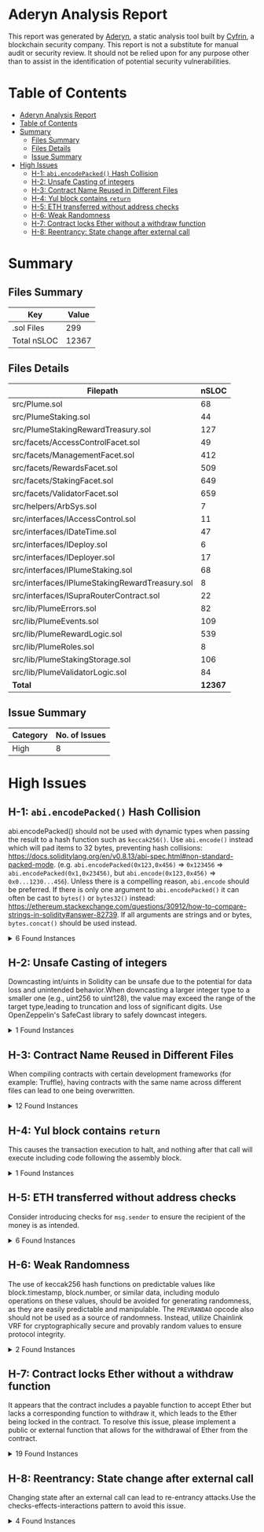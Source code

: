 # Aderyn Analysis Report

This report was generated by [Aderyn](https://github.com/Cyfrin/aderyn), a static analysis tool built by [Cyfrin](https://cyfrin.io), a blockchain security company. This report is not a substitute for manual audit or security review. It should not be relied upon for any purpose other than to assist in the identification of potential security vulnerabilities.
# Table of Contents

- [Aderyn Analysis Report](#aderyn-analysis-report)
- [Table of Contents](#table-of-contents)
- [Summary](#summary)
	- [Files Summary](#files-summary)
	- [Files Details](#files-details)
	- [Issue Summary](#issue-summary)
- [High Issues](#high-issues)
	- [H-1: `abi.encodePacked()` Hash Collision](#h-1-abiencodepacked-hash-collision)
	- [H-2: Unsafe Casting of integers](#h-2-unsafe-casting-of-integers)
	- [H-3: Contract Name Reused in Different Files](#h-3-contract-name-reused-in-different-files)
	- [H-4: Yul block contains `return`](#h-4-yul-block-contains-return)
	- [H-5: ETH transferred without address checks](#h-5-eth-transferred-without-address-checks)
	- [H-6: Weak Randomness](#h-6-weak-randomness)
	- [H-7: Contract locks Ether without a withdraw function](#h-7-contract-locks-ether-without-a-withdraw-function)
	- [H-8: Reentrancy: State change after external call](#h-8-reentrancy-state-change-after-external-call)

# Summary

## Files Summary

| Key | Value |
| --- | --- |
| .sol Files | 299 |
| Total nSLOC | 12367 |


## Files Details

| Filepath | nSLOC |
| --- | --- |
| src/Plume.sol | 68 |
| src/PlumeStaking.sol | 44 |
| src/PlumeStakingRewardTreasury.sol | 127 |
| src/facets/AccessControlFacet.sol | 49 |
| src/facets/ManagementFacet.sol | 412 |
| src/facets/RewardsFacet.sol | 509 |
| src/facets/StakingFacet.sol | 649 |
| src/facets/ValidatorFacet.sol | 659 |
| src/helpers/ArbSys.sol | 7 |
| src/interfaces/IAccessControl.sol | 11 |
| src/interfaces/IDateTime.sol | 47 |
| src/interfaces/IDeploy.sol | 6 |
| src/interfaces/IDeployer.sol | 17 |
| src/interfaces/IPlumeStaking.sol | 68 |
| src/interfaces/IPlumeStakingRewardTreasury.sol | 8 |
| src/interfaces/ISupraRouterContract.sol | 22 |
| src/lib/PlumeErrors.sol | 82 |
| src/lib/PlumeEvents.sol | 109 |
| src/lib/PlumeRewardLogic.sol | 539 |
| src/lib/PlumeRoles.sol | 8 |
| src/lib/PlumeStakingStorage.sol | 106 |
| src/lib/PlumeValidatorLogic.sol | 84 |
| **Total** | **12367** |


## Issue Summary

| Category | No. of Issues |
| --- | --- |
| High | 8 |


# High Issues

## H-1: `abi.encodePacked()` Hash Collision

abi.encodePacked() should not be used with dynamic types when passing the result to a hash function such as `keccak256()`. Use `abi.encode()` instead which will pad items to 32 bytes, preventing hash collisions: https://docs.soliditylang.org/en/v0.8.13/abi-spec.html#non-standard-packed-mode. (e.g. `abi.encodePacked(0x123,0x456)` => `0x123456` => `abi.encodePacked(0x1,0x23456)`, but `abi.encode(0x123,0x456)` => `0x0...1230...456`). Unless there is a compelling reason, `abi.encode` should be preferred. If there is only one argument to `abi.encodePacked()` it can often be cast to `bytes()` or `bytes32()` instead: https://ethereum.stackexchange.com/questions/30912/how-to-compare-strings-in-solidity#answer-82739. If all arguments are strings and or bytes, `bytes.concat()` should be used instead.

<details><summary>6 Found Instances</summary>


- Found in src/lib/vendor/solidstate-solidity/contracts/access/access_control/AccessControlInternal.sol [Line: 56](../plume/src/lib/vendor/solidstate-solidity/contracts/access/access_control/AccessControlInternal.sol#L56)

	```solidity
	                    abi.encodePacked(
	```

- Found in src/lib/vendor/solidstate-solidity/contracts/factory/MinimalProxyFactory.sol [Line: 68](../plume/src/lib/vendor/solidstate-solidity/contracts/factory/MinimalProxyFactory.sol#L68)

	```solidity
	            abi.encodePacked(
	```

- Found in src/lib/vendor/solidstate-solidity/contracts/token/ERC1155/metadata/ERC1155Metadata.sol [Line: 29](../plume/src/lib/vendor/solidstate-solidity/contracts/token/ERC1155/metadata/ERC1155Metadata.sol#L29)

	```solidity
	            return string(abi.encodePacked(baseURI, tokenIdURI));
	```

- Found in src/lib/vendor/solidstate-solidity/contracts/token/ERC1155/metadata/ERC1155Metadata.sol [Line: 31](../plume/src/lib/vendor/solidstate-solidity/contracts/token/ERC1155/metadata/ERC1155Metadata.sol#L31)

	```solidity
	            return string(abi.encodePacked(baseURI, tokenId.toDecString()));
	```

- Found in src/lib/vendor/solidstate-solidity/contracts/token/ERC721/metadata/ERC721MetadataInternal.sol [Line: 53](../plume/src/lib/vendor/solidstate-solidity/contracts/token/ERC721/metadata/ERC721MetadataInternal.sol#L53)

	```solidity
	            return string(abi.encodePacked(baseURI, tokenIdURI));
	```

- Found in src/lib/vendor/solidstate-solidity/contracts/token/ERC721/metadata/ERC721MetadataInternal.sol [Line: 55](../plume/src/lib/vendor/solidstate-solidity/contracts/token/ERC721/metadata/ERC721MetadataInternal.sol#L55)

	```solidity
	            return string(abi.encodePacked(baseURI, tokenId.toDecString()));
	```

</details>



## H-2: Unsafe Casting of integers

Downcasting int/uints in Solidity can be unsafe due to the potential for data loss and unintended behavior.When downcasting a larger integer type to a smaller one (e.g., uint256 to uint128), the value may exceed the range of the target type,leading to truncation and loss of significant digits. Use OpenZeppelin's SafeCast library to safely downcast integers.

<details><summary>1 Found Instances</summary>


- Found in src/spin/DateTime.sol [Line: 263](../plume/src/spin/DateTime.sol#L263)

	```solidity
	        return uint8(weekNumber);
	```

</details>



## H-3: Contract Name Reused in Different Files

When compiling contracts with certain development frameworks (for example: Truffle), having contracts with the same name across different files can lead to one being overwritten.

<details><summary>12 Found Instances</summary>


- Found in src/interfaces/IAccessControl.sol [Line: 8](../plume/src/interfaces/IAccessControl.sol#L8)

	```solidity
	interface IAccessControl {
	```

- Found in src/lib/vendor/solidstate-solidity/contracts/access/access_control/IAccessControl.sol [Line: 10](../plume/src/lib/vendor/solidstate-solidity/contracts/access/access_control/IAccessControl.sol#L10)

	```solidity
	interface IAccessControl is IAccessControlInternal {
	```

- Found in src/lib/vendor/solidstate-solidity/contracts/cryptography/ECDSA.sol [Line: 9](../plume/src/lib/vendor/solidstate-solidity/contracts/cryptography/ECDSA.sol#L9)

	```solidity
	library ECDSA {
	```

- Found in src/lib/vendor/solidstate-solidity/contracts/interfaces/IERC165.sol [Line: 11](../plume/src/lib/vendor/solidstate-solidity/contracts/interfaces/IERC165.sol#L11)

	```solidity
	interface IERC165 is IERC165Internal {
	```

- Found in src/lib/vendor/solidstate-solidity/contracts/interfaces/IERC20.sol [Line: 11](../plume/src/lib/vendor/solidstate-solidity/contracts/interfaces/IERC20.sol#L11)

	```solidity
	interface IERC20 is IERC20Internal {
	```

- Found in src/lib/vendor/solidstate-solidity/contracts/proxy/Proxy.sol [Line: 11](../plume/src/lib/vendor/solidstate-solidity/contracts/proxy/Proxy.sol#L11)

	```solidity
	abstract contract Proxy is IProxy {
	```

- Found in src/lib/vendor/solidstate-solidity/contracts/security/initializable/Initializable.sol [Line: 8](../plume/src/lib/vendor/solidstate-solidity/contracts/security/initializable/Initializable.sol#L8)

	```solidity
	abstract contract Initializable is IInitializable, InitializableInternal {}
	```

- Found in src/lib/vendor/solidstate-solidity/contracts/token/ERC20/metadata/IERC20Metadata.sol [Line: 10](../plume/src/lib/vendor/solidstate-solidity/contracts/token/ERC20/metadata/IERC20Metadata.sol#L10)

	```solidity
	interface IERC20Metadata is IERC20MetadataInternal {
	```

- Found in src/lib/vendor/solidstate-solidity/contracts/token/ERC20/permit/IERC20Permit.sol [Line: 11](../plume/src/lib/vendor/solidstate-solidity/contracts/token/ERC20/permit/IERC20Permit.sol#L11)

	```solidity
	interface IERC20Permit is IERC20PermitInternal, IERC2612 {}
	```

- Found in src/lib/vendor/solidstate-solidity/contracts/utils/Math.sol [Line: 5](../plume/src/lib/vendor/solidstate-solidity/contracts/utils/Math.sol#L5)

	```solidity
	library Math {
	```

- Found in src/lib/vendor/solidstate-solidity/contracts/utils/SafeCast.sol [Line: 9](../plume/src/lib/vendor/solidstate-solidity/contracts/utils/SafeCast.sol#L9)

	```solidity
	library SafeCast {
	```

- Found in src/lib/vendor/solidstate-solidity/contracts/utils/SafeERC20.sol [Line: 12](../plume/src/lib/vendor/solidstate-solidity/contracts/utils/SafeERC20.sol#L12)

	```solidity
	library SafeERC20 {
	```

</details>



## H-4: Yul block contains `return`

This causes the transaction execution to halt, and nothing after that call will execute including code following the assembly block.

<details><summary>1 Found Instances</summary>


- Found in src/lib/vendor/solidstate-solidity/contracts/proxy/Proxy.sol [Line: 42](../plume/src/lib/vendor/solidstate-solidity/contracts/proxy/Proxy.sol#L42)

	```solidity
	                return(0, returndatasize())
	```

</details>



## H-5: ETH transferred without address checks

Consider introducing checks for `msg.sender` to ensure the recipient of the money is as intended.

<details><summary>6 Found Instances</summary>


- Found in src/lib/vendor/solidstate-solidity/contracts/token/ERC721/base/ERC721BaseMock.sol [Line: 55](../plume/src/lib/vendor/solidstate-solidity/contracts/token/ERC721/base/ERC721BaseMock.sol#L55)

	```solidity
	    function checkOnERC721Received(
	```

- Found in src/lib/vendor/solidstate-solidity/contracts/utils/AddressUtilsMock.sol [Line: 19](../plume/src/lib/vendor/solidstate-solidity/contracts/utils/AddressUtilsMock.sol#L19)

	```solidity
	    function sendValue(address payable account, uint256 amount) external {
	```

- Found in src/lib/vendor/solidstate-solidity/contracts/utils/AddressUtilsMock.sol [Line: 23](../plume/src/lib/vendor/solidstate-solidity/contracts/utils/AddressUtilsMock.sol#L23)

	```solidity
	    function functionCall(
	```

- Found in src/lib/vendor/solidstate-solidity/contracts/utils/AddressUtilsMock.sol [Line: 30](../plume/src/lib/vendor/solidstate-solidity/contracts/utils/AddressUtilsMock.sol#L30)

	```solidity
	    function functionCall(
	```

- Found in src/lib/vendor/solidstate-solidity/contracts/utils/AddressUtilsMock.sol [Line: 38](../plume/src/lib/vendor/solidstate-solidity/contracts/utils/AddressUtilsMock.sol#L38)

	```solidity
	    function functionCallWithValue(
	```

- Found in src/lib/vendor/solidstate-solidity/contracts/utils/AddressUtilsMock.sol [Line: 46](../plume/src/lib/vendor/solidstate-solidity/contracts/utils/AddressUtilsMock.sol#L46)

	```solidity
	    function functionCallWithValue(
	```

</details>



## H-6: Weak Randomness

The use of keccak256 hash functions on predictable values like block.timestamp, block.number, or similar data, including modulo operations on these values, should be avoided for generating randomness, as they are easily predictable and manipulable. The `PREVRANDAO` opcode also should not be used as a source of randomness. Instead, utilize Chainlink VRF for cryptographically secure and provably random values to ensure protocol integrity.

<details><summary>2 Found Instances</summary>


- Found in src/spin/Raffle.sol [Line: 229](../plume/src/spin/Raffle.sol#L229)

	```solidity
	            uint256(keccak256(abi.encodePacked(prizeId, block.timestamp))),
	```

- Found in src/spin/Spin.sol [Line: 188](../plume/src/spin/Spin.sol#L188)

	```solidity
	        uint256 clientSeed = uint256(keccak256(abi.encodePacked(admin, block.timestamp)));
	```

</details>



## H-7: Contract locks Ether without a withdraw function

It appears that the contract includes a payable function to accept Ether but lacks a corresponding function to withdraw it, which leads to the Ether being locked in the contract. To resolve this issue, please implement a public or external function that allows for the withdrawal of Ether from the contract.

<details><summary>19 Found Instances</summary>


- Found in src/Plume.sol [Line: 20](../plume/src/Plume.sol#L20)

	```solidity
	contract Plume is
	```

- Found in src/PlumeStaking.sol [Line: 44](../plume/src/PlumeStaking.sol#L44)

	```solidity
	contract PlumeStaking is SolidStateDiamond {
	```

- Found in src/lib/vendor/solidstate-solidity/contracts/proxy/ProxyMock.sol [Line: 7](../plume/src/lib/vendor/solidstate-solidity/contracts/proxy/ProxyMock.sol#L7)

	```solidity
	contract ProxyMock is Proxy {
	```

- Found in src/lib/vendor/solidstate-solidity/contracts/proxy/diamond/SolidStateDiamondMock.sol [Line: 7](../plume/src/lib/vendor/solidstate-solidity/contracts/proxy/diamond/SolidStateDiamondMock.sol#L7)

	```solidity
	contract SolidStateDiamondMock is SolidStateDiamond {}
	```

- Found in src/lib/vendor/solidstate-solidity/contracts/proxy/diamond/base/DiamondBaseMock.sol [Line: 8](../plume/src/lib/vendor/solidstate-solidity/contracts/proxy/diamond/base/DiamondBaseMock.sol#L8)

	```solidity
	contract DiamondBaseMock is DiamondBase, DiamondWritableInternal {
	```

- Found in src/lib/vendor/solidstate-solidity/contracts/proxy/diamond/fallback/DiamondFallbackMock.sol [Line: 8](../plume/src/lib/vendor/solidstate-solidity/contracts/proxy/diamond/fallback/DiamondFallbackMock.sol#L8)

	```solidity
	contract DiamondFallbackMock is DiamondFallback, DiamondWritableInternal {
	```

- Found in src/lib/vendor/solidstate-solidity/contracts/proxy/diamond/readable/DiamondReadableMock.sol [Line: 12](../plume/src/lib/vendor/solidstate-solidity/contracts/proxy/diamond/readable/DiamondReadableMock.sol#L12)

	```solidity
	contract DiamondReadableMock is
	```

- Found in src/lib/vendor/solidstate-solidity/contracts/proxy/diamond/writable/DiamondWritableMock.sol [Line: 11](../plume/src/lib/vendor/solidstate-solidity/contracts/proxy/diamond/writable/DiamondWritableMock.sol#L11)

	```solidity
	contract DiamondWritableMock is DiamondBase, DiamondWritable, ERC165Base {
	```

- Found in src/lib/vendor/solidstate-solidity/contracts/proxy/managed/ManagedProxyMock.sol [Line: 7](../plume/src/lib/vendor/solidstate-solidity/contracts/proxy/managed/ManagedProxyMock.sol#L7)

	```solidity
	contract ManagedProxyMock is ManagedProxy {
	```

- Found in src/lib/vendor/solidstate-solidity/contracts/proxy/managed/ManagedProxyOwnableMock.sol [Line: 7](../plume/src/lib/vendor/solidstate-solidity/contracts/proxy/managed/ManagedProxyOwnableMock.sol#L7)

	```solidity
	contract ManagedProxyOwnableMock is ManagedProxyOwnable {
	```

- Found in src/lib/vendor/solidstate-solidity/contracts/proxy/upgradeable/UpgradeableProxyMock.sol [Line: 7](../plume/src/lib/vendor/solidstate-solidity/contracts/proxy/upgradeable/UpgradeableProxyMock.sol#L7)

	```solidity
	contract UpgradeableProxyMock is UpgradeableProxy {
	```

- Found in src/lib/vendor/solidstate-solidity/contracts/proxy/upgradeable/UpgradeableProxyOwnableMock.sol [Line: 7](../plume/src/lib/vendor/solidstate-solidity/contracts/proxy/upgradeable/UpgradeableProxyOwnableMock.sol#L7)

	```solidity
	contract UpgradeableProxyOwnableMock is UpgradeableProxyOwnable {
	```

- Found in src/proxy/MockPUSDProxy.sol [Line: 10](../plume/src/proxy/MockPUSDProxy.sol#L10)

	```solidity
	contract MockPUSDProxy is ERC1967Proxy {
	```

- Found in src/proxy/PlumeProxy.sol [Line: 11](../plume/src/proxy/PlumeProxy.sol#L11)

	```solidity
	contract PlumeProxy is ERC1967Proxy {
	```

- Found in src/proxy/PlumeStakingProxy.sol [Line: 11](../plume/src/proxy/PlumeStakingProxy.sol#L11)

	```solidity
	contract PlumeStakingProxy is ERC1967Proxy {
	```

- Found in src/proxy/PlumeStakingRewardTreasuryProxy.sol [Line: 11](../plume/src/proxy/PlumeStakingRewardTreasuryProxy.sol#L11)

	```solidity
	contract PlumeStakingRewardTreasuryProxy is ERC1967Proxy {
	```

- Found in src/proxy/RaffleProxy.sol [Line: 7](../plume/src/proxy/RaffleProxy.sol#L7)

	```solidity
	contract RaffleProxy is ERC1967Proxy {
	```

- Found in src/proxy/SPINProxy.sol [Line: 11](../plume/src/proxy/SPINProxy.sol#L11)

	```solidity
	contract SpinProxy is ERC1967Proxy {
	```

- Found in src/spin/Raffle.sol [Line: 17](../plume/src/spin/Raffle.sol#L17)

	```solidity
	contract Raffle is Initializable, AccessControlUpgradeable, UUPSUpgradeable {
	```

</details>



## H-8: Reentrancy: State change after external call

Changing state after an external call can lead to re-entrancy attacks.Use the checks-effects-interactions pattern to avoid this issue.

<details><summary>4 Found Instances</summary>


- Found in src/spin/Raffle.sol [Line: 193](../plume/src/spin/Raffle.sol#L193)

	State is changed at: `prizeRanges[prizeId].push(
            Range({ user: msg.sender, cumulativeEnd: newTotal })
        )`, `totalTickets[prizeId] = newTotal`, `userHasEnteredPrize[prizeId][msg.sender] = true`, `totalUniqueUsers[prizeId]++`
	```solidity
	        (,,,, uint256 userRaffleTickets,,) = spinContract.getUserData(msg.sender);
	```

- Found in src/spin/Raffle.sol [Line: 195](../plume/src/spin/Raffle.sol#L195)

	State is changed at: `prizeRanges[prizeId].push(
            Range({ user: msg.sender, cumulativeEnd: newTotal })
        )`, `totalTickets[prizeId] = newTotal`, `userHasEnteredPrize[prizeId][msg.sender] = true`, `totalUniqueUsers[prizeId]++`
	```solidity
	        spinContract.spendRaffleTickets(msg.sender, ticketAmount);
	```

- Found in src/spin/Raffle.sol [Line: 225](../plume/src/spin/Raffle.sol#L225)

	State is changed at: `pendingVRFRequests[requestId] = prizeId`
	```solidity
	        uint256 requestId = supraRouter.generateRequest(
	```

- Found in src/spin/Spin.sol [Line: 190](../plume/src/spin/Spin.sol#L190)

	State is changed at: `userNonce[nonce] = payable(msg.sender)`, `pendingNonce[msg.sender] = nonce`
	```solidity
	        uint256 nonce = supraRouter.generateRequest(callbackSignature, rngCount, numConfirmations, clientSeed, admin);
	```

</details>
